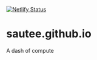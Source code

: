 [![Netlify Status](https://api.netlify.com/api/v1/badges/e5cfb1ea-f07e-4225-b191-430acf1e26e1/deploy-status)](https://app.netlify.com/sites/dashofcompute/deploys)

# sautee.github.io

A dash of compute

